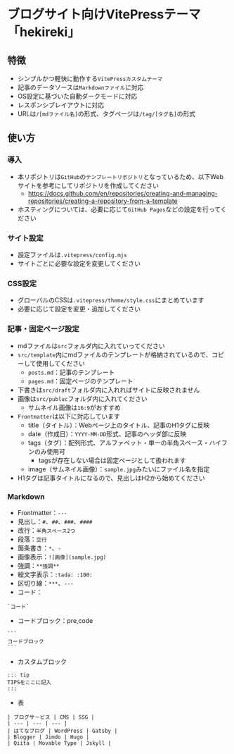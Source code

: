 # ブログサイト向けVitePressテーマ「hekireki」

## 特徴

* シンプルかつ軽快に動作する`VitePressカスタムテーマ`
* 記事のデータソースは`Markdownファイル`に対応
* OS設定に基づいた自動ダークモードに対応
* レスポンシブレイアウトに対応
* URLは`/[mdファイル名]`の形式、タグページは`/tag/[タグ名]`の形式


## 使い方

### 導入

* 本リポジトリは`GitHub`の`テンプレートリポジトリ`となっているため、以下Webサイトを参考にしてリポジトリを作成してください
  * https://docs.github.com/en/repositories/creating-and-managing-repositories/creating-a-repository-from-a-template
* ホスティングについては、必要に応じて`GitHub Pages`などの設定を行ってください


### サイト設定

* 設定ファイルは`.vitepress/config.mjs`
* サイトごとに必要な設定を変更してください


### CSS設定

* グローバルのCSSは`.vitepress/theme/style.css`にまとめています
* 必要に応じて設定を変更・追加してください


### 記事・固定ページ設定

* mdファイルは`src`フォルダ内に入れていってください
* `src/template`内にmdファイルのテンプレートが格納されているので、コピーして使用してください
  * `posts.md`：記事のテンプレート
  * `pages.md`：固定ページのテンプレート
* 下書きは`src/draft`フォルダ内に入れればサイトに反映されません
* 画像は`src/publuc`フォルダ内に入れてください
  * サムネイル画像は`16:9`がおすすめ
* `Frontmatter`は以下に対応しています
  * title（タイトル）：Webページ上のタイトル、記事のH1タグに反映
  * date（作成日）：`YYYY-MM-DD`形式、記事のヘッダ部に反映
  * tags（タグ）：配列形式、アルファベット・単一の半角スペース・ハイフンのみ使用可
    * tagsが存在しない場合は固定ページとして扱われます
  * image（サムネイル画像）：`sample.jpg`みたいにファイル名を指定
* H1タグは記事タイトルになるので、見出しはH2から始めてください


### Markdown

* Frontmatter：`---`
* 見出し：`#`、`##`、`###`、`####`
* 改行：`半角スペース2つ`
* 段落：`空行`
* 箇条書き：`*`、`-`
* 画像表示：`![画像](sample.jpg)`
* 強調：`**強調**`
* 絵文字表示：`:tada: :100:`
* 区切り線：`***`、`---`
* コード：

```
`コード`
```

* コードブロック：pre,code

````
```
コードブロック
```
````

* カスタムブロック

```
::: tip
TIPSをここに記入
:::
```

* 表

```
| ブログサービス | CMS | SSG |
| --- | --- | --- |
| はてなブログ | WordPress | Gatsby |
| Blogger | Jimdo | Hugo |
| Qiita | Movable Type | Jskyll |
```
